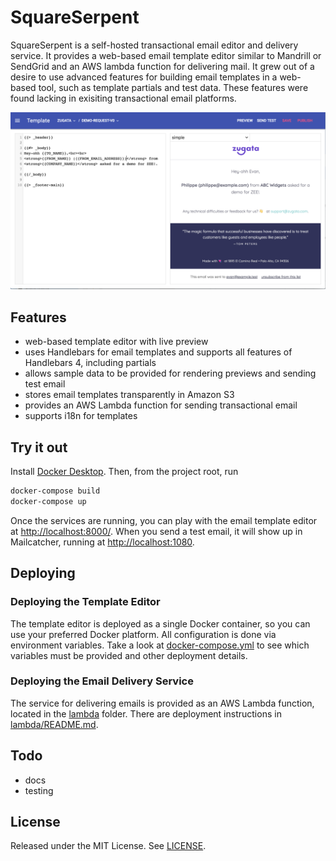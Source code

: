 # SquareSerpent

SquareSerpent is a self-hosted transactional email editor and delivery service.
It provides a web-based email template editor similar to Mandrill or SendGrid
and an AWS lambda function for delivering mail.  It grew out of a desire to use
advanced features for building email templates in a web-based tool, such as
template partials and test data.  These features were found lacking in
exisiting transactional email platforms.

![Screenshot](images/screenshot-1.png)


## Features

- web-based template editor with live preview
- uses Handlebars for email templates and supports all features of Handlebars
  4, including partials
- allows sample data to be provided for rendering previews and sending test
  email
- stores email templates transparently in Amazon S3
- provides an AWS Lambda function for sending transactional email
- supports i18n for templates


## Try it out

Install [Docker Desktop](https://www.docker.com/products/docker-desktop).
Then, from the project root, run

```sh
docker-compose build
docker-compose up
```

Once the services are running, you can play with the email template editor at
<http://localhost:8000/>.  When you send a test email, it will show up in
Mailcatcher, running at <http://localhost:1080>.


## Deploying

### Deploying the Template Editor

The template editor is deployed as a single Docker container, so you can use
your preferred Docker platform.  All configuration is done via environment
variables.  Take a look at [docker-compose.yml](docker-compose.yml) to see
which variables must be provided and other deployment details.

### Deploying the Email Delivery Service

The service for delivering emails is provided as an AWS Lambda function,
located in the [lambda](lambda) folder.  There are deployment instructions in
[lambda/README.md](lambda/README.md).


## Todo

- docs
- testing


## License

Released under the MIT License. See [LICENSE](LICENSE).
